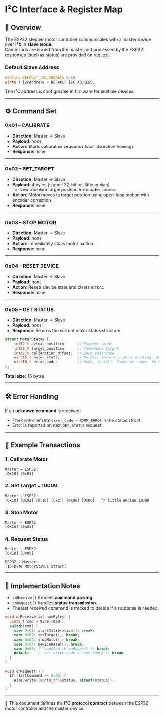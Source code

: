 # I²C Interface & Register Map

## 📌 Overview
The ESP32 stepper motor controller communicates with a master device over **I²C** in **slave mode**.  
Commands are issued from the master and processed by the ESP32; responses (such as status) are provided on request.  

### Default Slave Address
```cpp
#define DEFAULT_I2C_ADDRESS 0x10
uint8_t i2cAddress = DEFAULT_I2C_ADDRESS;
```
The I²C address is configurable in firmware for multiple devices.

---

## ⚙️ Command Set

### 0x01 – CALIBRATE
- **Direction**: Master → Slave  
- **Payload**: none  
- **Action**: Starts calibration sequence (stall-detection homing).  
- **Response**: none  

---

### 0x02 – SET_TARGET
- **Direction**: Master → Slave  
- **Payload**: 4 bytes (signed 32-bit int, little endian)  
  - New absolute target position in encoder counts.  
- **Action**: Motor moves to target position using open-loop motion with encoder correction.  
- **Response**: none  

---

### 0x03 – STOP MOTOR
- **Direction**: Master → Slave  
- **Payload**: none  
- **Action**: Immediately stops motor motion.  
- **Response**: none  

---

### 0x04 – RESET DEVICE
- **Direction**: Master → Slave  
- **Payload**: none  
- **Action**: Resets device state and clears errors.  
- **Response**: none  

---

### 0x05 – GET STATUS
- **Direction**: Master → Slave  
- **Payload**: none  
- **Response**: Returns the current motor status structure.  

```c
struct MotorStatus {
    int32_t actual_position;     // Encoder count
    int32_t target_position;     // Commanded target
    int32_t calibration_offset;  // Zero reference
    uint16_t motor_state;        // 0=idle, 1=moving, 2=calibrating, 3= error
    uint16_t error_code;         // 0=ok, 1=stall, 2=out-of-range, 3= Calibration error, 4= tbd, 5= tbd, 6=comm error
};
```
**Total size:** 16 bytes  

---

## 🛠️ Error Handling
If an **unknown command** is received:  
- The controller sets `error_code = COMM_ERROR` in the status struct.  
- Error is reported on next `GET_STATUS` request.  

---

## 🔄 Example Transactions

### 1. Calibrate Motor
```
Master → ESP32:
[0x10] [0x01]
```

### 2. Set Target = 10000
```
Master → ESP32:
[0x10] [0x02] [0x10] [0x27] [0x00] [0x00]   // little endian 10000
```

### 3. Stop Motor
```
Master → ESP32:
[0x10] [0x03]
```

### 4. Request Status
```
Master → ESP32:
[0x10] [0x05]

ESP32 → Master:
[16-byte MotorStatus struct]
```

---

## 📂 Implementation Notes
- `onReceive()` handles **command parsing**.  
- `onRequest()` handles **status transmission**.  
- The last received command is tracked to decide if a response is needed.  

```cpp
void onReceive(int numBytes) {
  uint8_t cmd = Wire.read();
  switch(cmd) {
    case 0x01: startCalibration(); break;
    case 0x02: setTarget(); break;
    case 0x03: stopMotor(); break;
    case 0x04: deviceReset(); break;
    case 0x05: /* handled in onRequest */ break;
    default:   /* set error_code = COMM_ERROR */ break;
  }
}

void onRequest() {
  if (lastCommand == 0x05) {
    Wire.write((uint8_t*)&status, sizeof(status));
  }
}
```

---

📖 This document defines the **I²C protocol contract** between the ESP32 motor controller and the master device.
